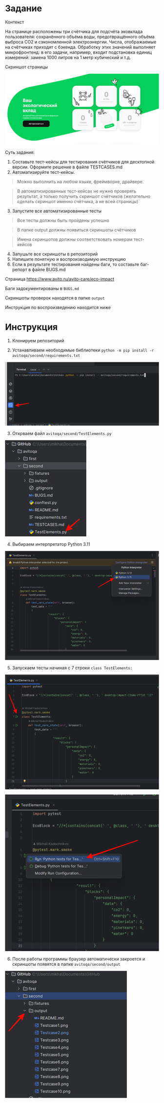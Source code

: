 # Задание

Контекст

На странице расположены три счётчика для подсчёта эковклада пользователя: сохранённого объёма воды, предотвращённого объёма выброса CO2 и сэкономленной электроэнергии.
Числа, отображаемые на счётчиках приходят с бэкенда. Обработку этих значений выполняет микрофронтенд: в его задачи, например, входит подстановка единиц измерений: замена 1000 литров на 1 метр кубический и т.д.

Скриншот страницы

![g1](https://github.com/k4dms/avitoqa/blob/main/second/guide/page.jpg)

Суть задания:
1. Составьте тест-кейсы для тестирования счётчиков для десктопной версии. Оформите решение в файле TESTCASES.md
2. Автоматизируйте тест-кейсы.

> Можно выполнить на любом языке, фреймворке, драйвере.

> В автоматизированных тест-кейсах не нужно проверять результат, а только получить скриншот счётчиков (желательно сделать скриншот именно счётчика, а не всей страницы)`
3. Запустите все автоматизированные тесты

>Все тесты должны быть пройдены успешно

>В папке output должны появиться скриншоты счётчиков

>Имена скриншотов должны соответствовать номерам тест-кейсов
4. Запушьте все скриншоты в репозиторий
5. Напишите понятную и воспроизводимую инструкцию
6. Если в результате тестирования найдены баги, то составьте баг-репорт в файле BUGS.md

Страница https://www.avito.ru/avito-care/eco-impact

Баги задокументированы в `BUGS.md `

Скриншоты проверок находятся в папке `output `

Инструкция по воспроизведению находится ниже

# Инструкция

1. Клонируем репозиторий

2. Устанавливаем необходимые библиотеки `python -m pip install -r avitoqa/second/requirements.txt`

![g1](https://github.com/k4dms/avitoqa/blob/main/second/guide/1.png)

3. Открваем файл `avitoqa/second/TestElements.py`

![g1](https://github.com/k4dms/avitoqa/blob/main/second/guide/2.png)

4. Выбираем интерпретатор Python 3.11

![g1](https://github.com/k4dms/avitoqa/blob/main/second/guide/3.jpg)

5. Запускаем тесты начиная с 7 строки `class TestElements:`

![g1](https://github.com/k4dms/avitoqa/blob/main/second/guide/4.png)

![g1](https://github.com/k4dms/avitoqa/blob/main/second/guide/5.png)

6. После работы программы браузер автоматически закроется и скриншоты появятся в папке `avitoqa/second/output`

![g1](https://github.com/k4dms/avitoqa/blob/main/second/guide/6.png)